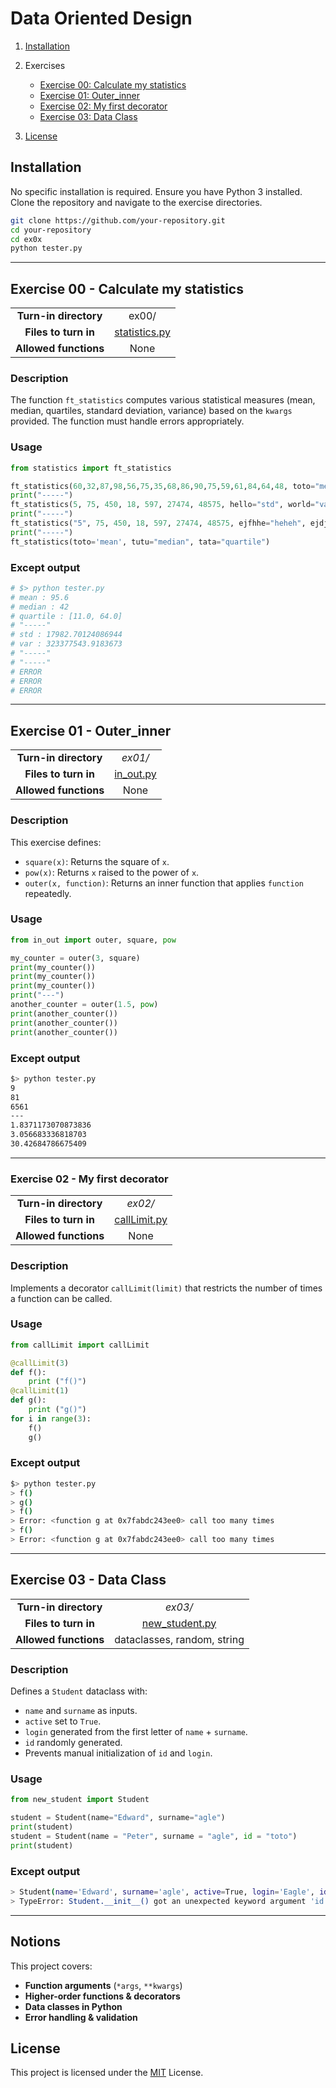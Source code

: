 # Data Oriented Design


1. [Installation](#Installation)
2. Exercises
   - [Exercise 00: Calculate my statistics](#exercise-Calculate-my-statistics)
   - [Exercise 01: Outer_inner](#exercise-01-Outer_inner)
   - [Exercise 02: My first decorator](#exercise-02-My-first-decorator)
   - [Exercise 03: Data Class](#exercise-03-Data-Class)
   
3. [License](#License)


## Installation
No specific installation is required. Ensure you have Python 3 installed. Clone the repository and navigate to the exercise directories.

```bash
git clone https://github.com/your-repository.git
cd your-repository
cd ex0x
python tester.py
```

---
## **Exercise 00 - Calculate my statistics**
|||
|:----------------: |:-----------------------------------:|
| **Turn-in directory**	|ex00/|
| **Files to turn in**  |[statistics.py](ex00/statistics.py)|
| **Allowed functions**	|None|

### Description
The function ``ft_statistics`` computes various statistical measures (mean, median, quartiles, standard deviation, variance) based on the `kwargs` provided. The function must handle errors appropriately.

### Usage

```py
from statistics import ft_statistics

ft_statistics(60,32,87,98,56,75,35,68,86,90,75,59,61,84,64,48, toto="mean", tutu="median", tata="quartile")
print("-----")
ft_statistics(5, 75, 450, 18, 597, 27474, 48575, hello="std", world="var")
print("-----")
ft_statistics("5", 75, 450, 18, 597, 27474, 48575, ejfhhe="heheh", ejdjdejn="kdekem")
print("-----")
ft_statistics(toto='mean', tutu="median", tata="quartile")
```
### Except output
```sh
# $> python tester.py
# mean : 95.6
# median : 42
# quartile : [11.0, 64.0]
# "-----"
# std : 17982.70124086944
# var : 323377543.9183673
# "-----"
# "-----"
# ERROR
# ERROR
# ERROR
```
---
## **Exercise 01 - Outer_inner**

|||  
|:----------------: |:-----------------------------------:|  
| **Turn-in directory** | *ex01/* |  
| **Files to turn in** | [in_out.py](ex01/in_out.py) |  
| **Allowed functions** | None |  

### **Description**  
This exercise defines:
- `square(x)`: Returns the square of `x`.
- `pow(x)`: Returns `x` raised to the power of `x`.
- `outer(x, function)`: Returns an inner function that applies `function` repeatedly.

### **Usage**  
```python
from in_out import outer, square, pow

my_counter = outer(3, square)
print(my_counter())
print(my_counter())
print(my_counter())
print("---")
another_counter = outer(1.5, pow)
print(another_counter())
print(another_counter())
print(another_counter())
```
### Except output
```sh
$> python tester.py
9
81
6561
---
1.8371173070873836
3.056683336818703
30.42684786675409
```
---

### **Exercise 02 - My first decorator**
|||  
|:----------------: |:-----------------------------------:|  
| **Turn-in directory** | *ex02/* |  
| **Files to turn in** | [callLimit.py](ex02/callLimit.py) |  
| **Allowed functions** | None |  

### **Description**  
Implements a decorator `callLimit(limit)` that restricts the number of times a function can be called.

### **Usage**  
```python
from callLimit import callLimit

@callLimit(3)
def f():
    print ("f()")
@callLimit(1)
def g():
    print ("g()")
for i in range(3):
    f()
    g()
```
### Except output
```sh
$> python tester.py
> f()
> g()
> f()
> Error: <function g at 0x7fabdc243ee0> call too many times
> f()
> Error: <function g at 0x7fabdc243ee0> call too many times
```

---

## **Exercise 03 - Data Class**
|||  
|:----------------: |:-----------------------------------:|  
| **Turn-in directory** | *ex03/* |  
| **Files to turn in** | [new_student.py](ex03/new_student.py) |  
| **Allowed functions** | dataclasses, random, string |  

### **Description**  
Defines a `Student` dataclass with:
- `name` and `surname` as inputs.
- `active` set to `True`.
- `login` generated from the first letter of `name` + `surname`.
- `id` randomly generated.
- Prevents manual initialization of `id` and `login`.

### **Usage**  
```python
from new_student import Student

student = Student(name="Edward", surname="agle")
print(student)
student = Student(name = "Peter", surname = "agle", id = "toto")
print(student)
```
### Except output
```sh
> Student(name='Edward', surname='agle', active=True, login='Eagle', id='random_string')
> TypeError: Student.__init__() got an unexpected keyword argument 'id
```
---

## Notions
This project covers:
- **Function arguments** (`*args`, `**kwargs`)
- **Higher-order functions & decorators**
- **Data classes in Python**
- **Error handling & validation**

## License
This project is licensed under the [MIT](https://choosealicense.com/licenses/mit/) License.

